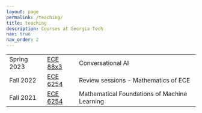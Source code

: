 ```yaml
---
layout: page
permalink: /teaching/
title: teaching
description: Courses at Georgia Tech
nav: true
nav_order: 2
---
```


<table class="table table-borderless table-hover text-left">
<tbody id="myTable">

<tr class="d-flex">
<td class="col-2">Spring 2023</td>
<td class="col-2"><a class="" href=""> ECE 88x3 </a></td>
<td class="col-8"><a class=""> Conversational AI </a></td>
</tr>

<tr class="d-flex">
<td class="col-2">Fall 2022</td>
<td class="col-2"><a class="" href=""> ECE 6254 </a></td>
<td class="col-8"><a class=""> Review sessions - Mathematics of ECE </a></td>
</tr>

<tr class="d-flex">
<td class="col-2">Fall 2021</td>
<td class="col-2"><a class="" href=""> ECE 6254 </a></td>
<td class="col-8"><a class=""> Mathematical Foundations of Machine Learning </a></td>
</tr>

</tbody>
</table>
